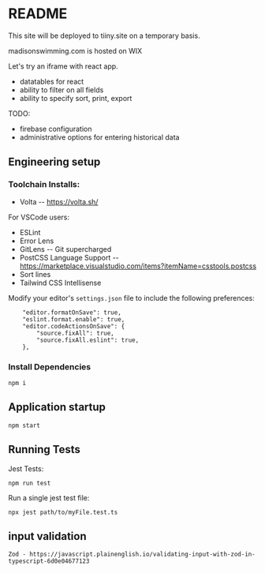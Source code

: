 # README

This site will be deployed to tiiny.site on a temporary basis.

madisonswimming.com is hosted on WIX

Let's try an iframe with react app.
* datatables for react
* ability to filter on all fields
* ability to specify sort, print, export

TODO:
* firebase configuration
* administrative options for entering historical data

## Engineering setup

### Toolchain Installs:
- Volta -- https://volta.sh/

For VSCode users:
- ESLint
- Error Lens
- GitLens -- Git supercharged
- PostCSS Language Support -- https://marketplace.visualstudio.com/items?itemName=csstools.postcss
- Sort lines
- Tailwind CSS Intellisense

Modify your editor's `settings.json` file to include the following preferences:
```
    "editor.formatOnSave": true,
    "eslint.format.enable": true,
    "editor.codeActionsOnSave": {
        "source.fixAll": true,
        "source.fixAll.eslint": true,
    },
```

### Install Dependencies
    npm i

## Application startup
    npm start

## Running Tests
Jest Tests:
```
npm run test
```
Run a single jest test file:
```
npx jest path/to/myFile.test.ts
```

## input validation
    Zod - https://javascript.plainenglish.io/validating-input-with-zod-in-typescript-6d0e04677123
